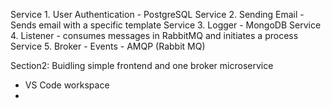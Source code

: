 Service 1. User Authentication - PostgreSQL
Service 2. Sending Email - Sends email with a specific template
Service 3. Logger - MongoDB
Service 4. Listener - consumes messages in RabbitMQ and initiates a process
Service 5. Broker - Events - AMQP (Rabbit MQ)

Section2: Buidling simple frontend and one broker microservice
- VS Code workspace
- 
